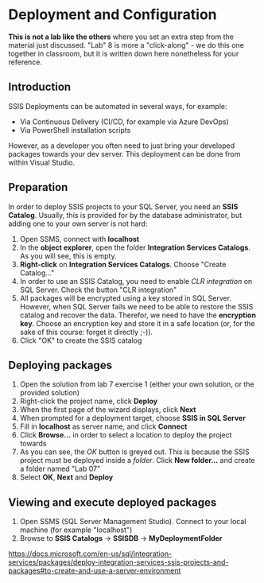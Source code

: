 # Deployment and Configuration

**This is not a lab like the others** where you set an extra step from the material just discussed. "Lab" 8 is more a "click-along" - we do this one together in classroom, but it is written down here nonetheless for your reference.

## Introduction

SSIS Deployments can be automated in several ways, for example:

* Via Continuous Delivery (CI/CD, for example via Azure DevOps)
* Via PowerShell installation scripts

However, as a developer you often need to just bring your developed packages towards your dev server. This deployment can be done from within Visual Studio.

## Preparation

In order to deploy SSIS projects to your SQL Server, you need an **SSIS Catalog**. Usually, this is provided for by the database administrator, but adding one to your own server is not hard:

1. Open SSMS, connect with **localhost**
2. In the **object explorer**, open the folder **Integration Services Catalogs**. As you will see, this is empty.
3. **Right-click** on **Integration Services Catalogs**. Choose "Create Catalog..."
4. In order to use an SSIS Catalog, you need to enable *CLR integration* on SQL Server. Check the button "CLR integration"
5. All packages will be encrypted using a key stored in SQL Server. However, when SQL Server fails we need to be able to restore the SSIS catalog and recover the data. Therefor, we need to have the **encryption key**. Choose an encryption key and store it in a safe location (or, for the sake of this course: forget it directly ;-)).
6. Click "OK" to create the SSIS catalog

## Deploying packages

1. Open the solution from lab 7 exercise 1 (either your own solution, or the provided solution)
2. Right-click the project name, click **Deploy**
3. When the first page of the wizard displays, click **Next**
4. When prompted for a deployment target, choose **SSIS in SQL Server**
5. Fill in **localhost** as server name, and click **Connect**
6. Click **Browse...** in order to select a location to deploy the project towards
7. As you can see, the *OK* button is greyed out. This is because the SSIS project must be deployed inside a *folder*. Click **New folder...** and create a folder named "Lab 07"
8. Select **OK**, **Next** and **Deploy**

## Viewing and execute deployed packages

1. Open SSMS (SQL Server Management Studio). Connect to your local machine (for example "localhost")
2. Browse to **SSIS Catalogs** -> **SSISDB** -> **MyDeploymentFolder**



https://docs.microsoft.com/en-us/sql/integration-services/packages/deploy-integration-services-ssis-projects-and-packages#to-create-and-use-a-server-environment


